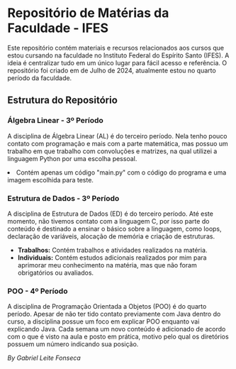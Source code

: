 <!DOCTYPE html>
<html lang="pt-br">
<head>
  <meta charset="UTF-8">
  <meta name="viewport" content="width=device-width, initial-scale=1.0">
  <title>Repositório de Matérias da Faculdade - IFES</title>
</head>
<body>

<h1>Repositório de Matérias da Faculdade - IFES</h1>

<p>Este repositório contém materiais e recursos relacionados aos cursos que estou cursando na faculdade no Instituto Federal do Espírito Santo (IFES). A ideia é centralizar tudo em um único lugar para fácil acesso e referência. O repositório foi criado em de Julho de 2024, atualmente estou no quarto período da faculdade.</p>

<h2>Estrutura do Repositório</h2>

<h3>Álgebra Linear - 3º Período</h3>

<p>A disciplina de Álgebra Linear (AL) é do terceiro período. Nela tenho pouco contato com programação e mais com a parte matemática, mas possuo um trabalho em que trabalho com convoluções e matrizes, na qual utilizei a linguagem Python por uma escolha pessoal.</p>
  
<li>Contém apenas um código "main.py" com o código do programa e uma imagem escolhida para teste.</li>

<h3>Estrutura de Dados - 3º Período</h3>

<p>A disciplina de Estrutura de Dados (ED) é do terceiro período. Até este momento, não tivemos contato com a linguagem C, por isso parte do conteúdo é destinado a ensinar o básico sobre a linguagem, como loops, declaração de variáveis, alocação de memória e criação de estruturas.</p>

<ul>
  <li><strong>Trabalhos:</strong> Contém trabalhos e atividades realizados na matéria.</li>
  <li><strong>Individuais:</strong> Contém estudos adicionais realizados por mim para aprimorar meu conhecimento na matéria, mas que não foram obrigatórios ou avaliados.</li>
</ul>

<h3>POO - 4º Período</h3>

<p>A disciplina de Programação Orientada a Objetos (POO) é do quarto período. Apesar de não ter tido contato previamente com Java dentro do curso, a disciplina possue um foco em explicar POO enquanto vai explicando Java. Cada semana um novo conteúdo é adicionado de acordo com o que é visto na aula e posto em prática, motivo pelo qual os diretórios possuem um número indicando sua posição.</p>

<p><em>By Gabriel Leite Fonseca</em></p>

</body>
</html>
